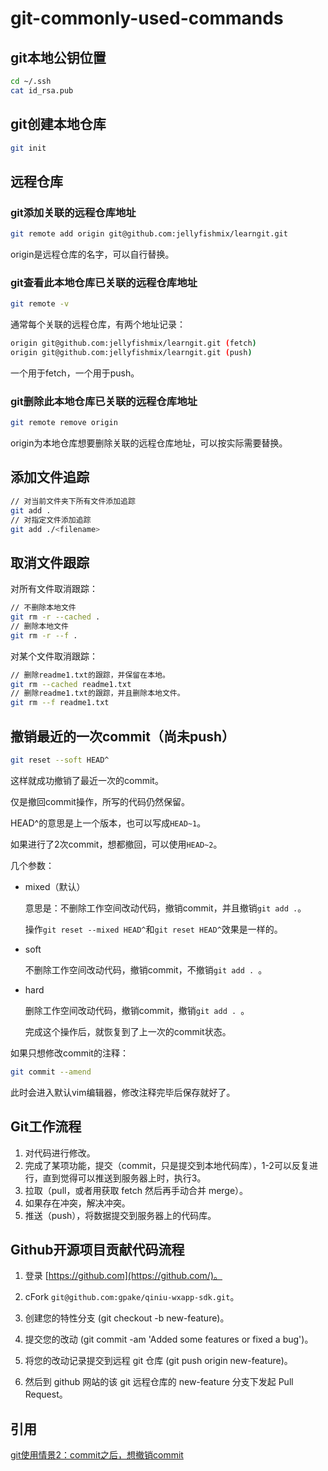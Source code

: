 # git-commonly-used-commands



## git本地公钥位置

```bash
cd ~/.ssh
cat id_rsa.pub
```



## git创建本地仓库

```bash
git init
```



## 远程仓库

### git添加关联的远程仓库地址

```bash
git remote add origin git@github.com:jellyfishmix/learngit.git
```

origin是远程仓库的名字，可以自行替换。

### git查看此本地仓库已关联的远程仓库地址

```bash
git remote -v 
```

通常每个关联的远程仓库，有两个地址记录：

```bash
origin git@github.com:jellyfishmix/learngit.git (fetch)
origin git@github.com:jellyfishmix/learngit.git (push)
```

一个用于fetch，一个用于push。

### git删除此本地仓库已关联的远程仓库地址

```bash
git remote remove origin
```

origin为本地仓库想要删除关联的远程仓库地址，可以按实际需要替换。



## 添加文件追踪

```bash
// 对当前文件夹下所有文件添加追踪
git add .
// 对指定文件添加追踪
git add ./<filename>
```



## 取消文件跟踪

对所有文件取消跟踪：

```bash
// 不删除本地文件
git rm -r --cached .
// 删除本地文件
git rm -r --f .
```

对某个文件取消跟踪：

```bash
// 删除readme1.txt的跟踪，并保留在本地。
git rm --cached readme1.txt
// 删除readme1.txt的跟踪，并且删除本地文件。
git rm --f readme1.txt
```



## 撤销最近的一次commit（尚未push）

```bash
git reset --soft HEAD^
```

这样就成功撤销了最近一次的commit。

仅是撤回commit操作，所写的代码仍然保留。



HEAD^的意思是上一个版本，也可以写成`HEAD~1`。

如果进行了2次commit，想都撤回，可以使用`HEAD~2`。



几个参数：

- mixed（默认）

  意思是：不删除工作空间改动代码，撤销commit，并且撤销`git add .`。

  操作`git reset --mixed HEAD^`和`git reset HEAD^`效果是一样的。

- soft  

  不删除工作空间改动代码，撤销commit，不撤销`git add . `。

- hard

  删除工作空间改动代码，撤销commit，撤销`git add . `。

  完成这个操作后，就恢复到了上一次的commit状态。



如果只想修改commit的注释：

```bash
git commit --amend
```

此时会进入默认vim编辑器，修改注释完毕后保存就好了。



## Git工作流程

1. 对代码进行修改。
2. 完成了某项功能，提交（commit，只是提交到本地代码库），1-2可以反复进行，直到觉得可以推送到服务器上时，执行3。
3. 拉取（pull，或者用获取 fetch 然后再手动合并 merge）。
4. 如果存在冲突，解决冲突。
5. 推送（push），将数据提交到服务器上的代码库。



## Github开源项目贡献代码流程

1. 登录 [https://github.com](https://github.com/)。

2. cFork `git@github.com:gpake/qiniu-wxapp-sdk.git`。

3. 创建您的特性分支 (git checkout -b new-feature)。

4. 提交您的改动 (git commit -am 'Added some features or fixed a bug')。

5. 将您的改动记录提交到远程 git 仓库 (git push origin new-feature)。

6. 然后到 github 网站的该 git 远程仓库的 new-feature 分支下发起 Pull Request。



## 引用

[git使用情景2：commit之后，想撤销commit](https://blog.csdn.net/w958796636/article/details/53611133)